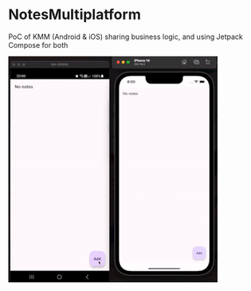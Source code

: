 # NotesMultiplatform

PoC of KMM (Android & iOS) sharing business logic, and using Jetpack Compose for both

![](https://github.com/diee/NotesMultiplatform/blob/master/notesmultiplatform.gif)
